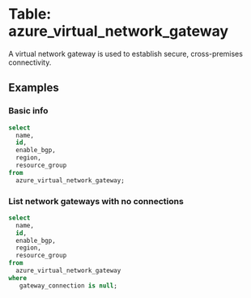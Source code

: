 # Table: azure_virtual_network_gateway

A virtual network gateway is used to establish secure, cross-premises connectivity.

## Examples

### Basic info

```sql
select
  name,
  id,
  enable_bgp,
  region,
  resource_group
from
  azure_virtual_network_gateway;
```

### List network gateways with no connections

```sql
select
  name,
  id,
  enable_bgp,
  region,
  resource_group
from
  azure_virtual_network_gateway
where
   gateway_connection is null;
```
